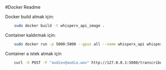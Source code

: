 #Docker Readme


Docker build almak için:
```bash
    sudo docker build -t whisperx_api_image .
   ```

Container kaldırmak için:
```bash
    sudo docker run -p 5000:5000 --gpus all --name whisperx_api whisperx_api_image
   ```

Container a istek atmak için
```bash
    curl -X POST -F "audio=@audio.wav" http://127.0.0.1:5000/transcribe
   ```